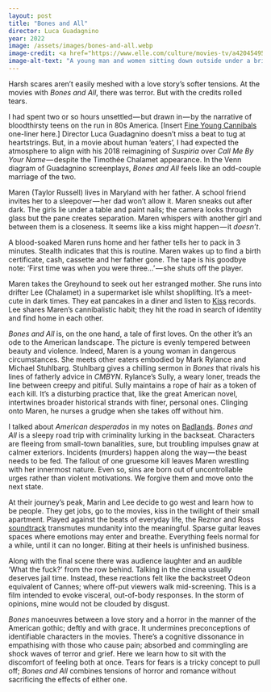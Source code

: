 ```yaml
---
layout: post
title: "Bones and All"
director: Luca Guadagnino
year: 2022
image: /assets/images/bones-and-all.webp
image-credit: <a href="https://www.elle.com/culture/movies-tv/a42045495/bones-and-all-review/">Yannis Drakoulidis / Metro Goldwyn Mayer Pictures</a>
image-alt-text: "A young man and women sitting down outside under a bright, blue sky"
---
```


Harsh scares aren’t easily meshed with a love story’s softer tensions. At the movies with _Bones and All_, there was terror. But with the credits rolled tears.

I had spent two or so hours unsettled — but drawn in — by the narrative of bloodthirsty teens on the run in 80s America. [Insert [Fine Young Cannibals](https://en.wikipedia.org/wiki/The_Raw_%26_the_Cooked_%28album%29) one-liner here.] Director Luca Guadagnino doesn’t miss a beat to tug at heartstrings. But, in a movie about human ‘eaters’, I had expected the atmosphere to align with his 2018 reimagining of _Suspiria_ over _Call Me By Your Name_ — despite the Timothée Chalamet appearance. In the Venn diagram of Guadagnino screenplays, _Bones and All_ feels like an odd-couple marriage of the two.

Maren (Taylor Russell) lives in Maryland with her father. A school friend invites her to a sleepover — her dad won’t allow it. Maren sneaks out after dark. The girls lie under a table and paint nails; the camera looks through glass but the pane creates separation. Maren whispers with another girl and between them is a closeness. It seems like a kiss might happen — it _doesn’t_.

A blood-soaked Maren runs home and her father tells her to pack in 3 minutes. Stealth indicates that this is routine. Maren wakes up to find a birth certificate, cash, cassette and her father gone. The tape is his goodbye note: ‘First time was when you were three…’ — she shuts off the player.

Maren takes the Greyhound to seek out her estranged mother. She runs into drifter Lee (Chalamet) in a supermarket isle whilst shoplifting. It’s a meet-cute in dark times. They eat pancakes in a diner and listen to [Kiss](https://www.youtube.com/watch?v=Gcj34XixuYg&ab_channel=KissVEVO) records. Lee shares Maren’s cannibalistic habit; they hit the road in search of identity and find home in each other.

_Bones and All_ is, on the one hand, a tale of first loves. On the other it’s an ode to the American landscape. The picture is evenly tempered between beauty and violence. Indeed, Maren is a young woman in dangerous circumstances. She meets other eaters embodied by Mark Rylance and Michael Stuhlbarg. Stuhlbarg gives a chilling sermon in _Bones_ that rivals his lines of fatherly advice in _CMBYN_. Rylance’s Sully, a weary loner, treads the line between creepy and pitiful. Sully maintains a rope of hair as a token of each kill. It’s a disturbing practice that, like the great American novel, intertwines broader historical strands with finer, personal ones. Clinging onto Maren, he nurses a grudge when she takes off without him.

I talked about _American desperados_ in my notes on [Badlands](https://medium.com/@zoedowney/my-year-at-the-movies-day-1-36bc45f526e9). _Bones and All_ is a sleepy road trip with criminality lurking in the backseat. Characters are fleeing from small-town banalities, sure, but troubling impulses gnaw at calmer exteriors. Incidents (murders) happen along the way — the beast needs to be fed. The fallout of one gruesome kill leaves Maren wrestling with her innermost nature. Even so, sins are born out of uncontrollable urges rather than violent motivations. We forgive them and move onto the next state.

At their journey’s peak, Marin and Lee decide to go west and learn how to be people. They get jobs, go to the movies, kiss in the twilight of their small apartment. Played against the beats of everyday life, the Reznor and Ross [soundtrack](https://www.youtube.com/watch?v=mqIaOl4N1M8&ab_channel=TrentReznor-Topic) transmutes mundanity into the meaningful. Sparse guitar leaves spaces where emotions may enter and breathe. Everything feels normal for a while, until it can no longer. Biting at their heels is unfinished business.

Along with the final scene there was audience laughter and an audible ‘What the fuck?’ from the row behind. Talking in the cinema usually deserves jail time. Instead, these reactions felt like the backstreet Odeon equivalent of Cannes; where off-put viewers walk mid-screening. This is a film intended to evoke visceral, out-of-body responses. In the storm of opinions, mine would not be clouded by disgust.

_Bones_ manoeuvres between a love story and a horror in the manner of the American gothic; deftly and with grace. It undermines preconceptions of identifiable characters in the movies. There’s a cognitive dissonance in empathising with those who cause pain; absorbed and commingling are shock waves of terror and grief. Here we learn how to sit with the discomfort of feeling both at once. Tears for fears is a tricky concept to pull off; _Bones and All_ combines tensions of horror and romance without sacrificing the effects of either one.

